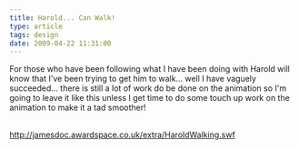 ```yaml
---
title: Harold... Can Walk!
type: article
tags: design
date: 2009-04-22 11:31:00
---
```

<p>For those who have been following what I have been doing with Harold will know that I've been trying to get him to walk... well I have vaguely succeeded... there is still a lot of work do be done on the animation so I'm going to leave it like this unless I get time to do some touch up work on the animation to make it a tad smoother!</p><br /><a href="http://jamesdoc.awardspace.co.uk/extra/HaroldWalking.swf">http://jamesdoc.awardspace.co.uk/extra/HaroldWalking.swf</a><div class="blogger-post-footer"><img width='1' height='1' src='https://blogger.googleusercontent.com/tracker/31453821-2804879271584847902?l=www.jamesdoc.co.uk' alt='' /></div>
